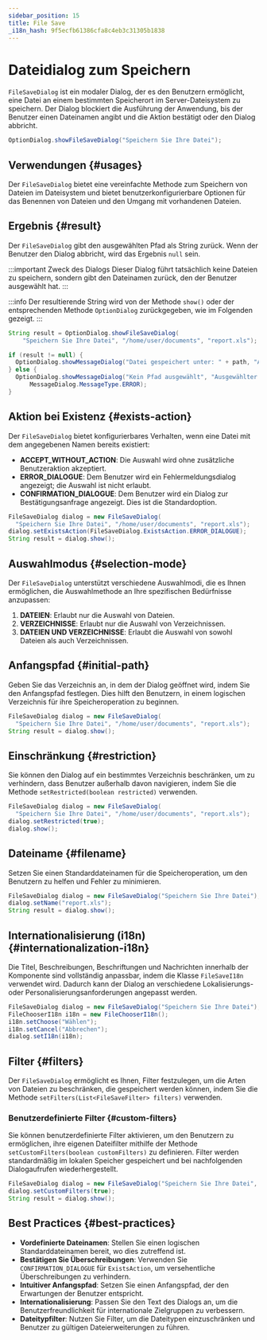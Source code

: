 ```yaml
---
sidebar_position: 15
title: File Save
_i18n_hash: 9f5ecfb61386cfa8c4eb3c31305b1838
---
```

# Dateidialog zum Speichern

<DocChip chip='shadow' />
<DocChip chip='since' label='24.21' />
<JavadocLink type="foundation" location="com/webforj/component/optiondialog/FileSaveDialog" top='true'/>

`FileSaveDialog` ist ein modaler Dialog, der es den Benutzern ermöglicht, eine Datei an einem bestimmten Speicherort im Server-Dateisystem zu speichern. Der Dialog blockiert die Ausführung der Anwendung, bis der Benutzer einen Dateinamen angibt und die Aktion bestätigt oder den Dialog abbricht.

```java
OptionDialog.showFileSaveDialog("Speichern Sie Ihre Datei");
```

## Verwendungen {#usages}

Der `FileSaveDialog` bietet eine vereinfachte Methode zum Speichern von Dateien im Dateisystem und bietet benutzerkonfigurierbare Optionen für das Benennen von Dateien und den Umgang mit vorhandenen Dateien.

<ComponentDemo 
path='/webforj/filesavedialogbasic?' 
javaE='https://raw.githubusercontent.com/webforj/webforj-documentation/refs/heads/main/src/main/java/com/webforj/samples/views/optiondialog/filesave/FileSaveDialogBasicView.java'
height = '800px'
/>

## Ergebnis {#result}

Der `FileSaveDialog` gibt den ausgewählten Pfad als String zurück. Wenn der Benutzer den Dialog abbricht, wird das Ergebnis `null` sein.

:::important Zweck des Dialogs
Dieser Dialog führt tatsächlich keine Dateien zu speichern, sondern gibt den Dateinamen zurück, den der Benutzer ausgewählt hat.
:::

:::info
Der resultierende String wird von der Methode `show()` oder der entsprechenden Methode `OptionDialog` zurückgegeben, wie im Folgenden gezeigt.
:::

```java showLineNumbers
String result = OptionDialog.showFileSaveDialog(
    "Speichern Sie Ihre Datei", "/home/user/documents", "report.xls");

if (result != null) {
  OptionDialog.showMessageDialog("Datei gespeichert unter: " + path, "Ausgewählter Pfad");
} else {
  OptionDialog.showMessageDialog("Kein Pfad ausgewählt", "Ausgewählter Pfad",
      MessageDialog.MessageType.ERROR);
}
```

## Aktion bei Existenz {#exists-action}

Der `FileSaveDialog` bietet konfigurierbares Verhalten, wenn eine Datei mit dem angegebenen Namen bereits existiert:

* **ACCEPT_WITHOUT_ACTION**: Die Auswahl wird ohne zusätzliche Benutzeraktion akzeptiert.
* **ERROR_DIALOGUE**: Dem Benutzer wird ein Fehlermeldungsdialog angezeigt; die Auswahl ist nicht erlaubt.
* **CONFIRMATION_DIALOGUE**: Dem Benutzer wird ein Dialog zur Bestätigungsanfrage angezeigt. Dies ist die Standardoption.

```java showLineNumbers
FileSaveDialog dialog = new FileSaveDialog(
  "Speichern Sie Ihre Datei", "/home/user/documents", "report.xls");
dialog.setExistsAction(FileSaveDialog.ExistsAction.ERROR_DIALOGUE);
String result = dialog.show();
```

## Auswahlmodus {#selection-mode}

Der `FileSaveDialog` unterstützt verschiedene Auswahlmodi, die es Ihnen ermöglichen, die Auswahlmethode an Ihre spezifischen Bedürfnisse anzupassen:

1. **DATEIEN**: Erlaubt nur die Auswahl von Dateien.
2. **VERZEICHNISSE**: Erlaubt nur die Auswahl von Verzeichnissen.
3. **DATEIEN UND VERZEICHNISSE**: Erlaubt die Auswahl von sowohl Dateien als auch Verzeichnissen.

## Anfangspfad {#initial-path}

Geben Sie das Verzeichnis an, in dem der Dialog geöffnet wird, indem Sie den Anfangspfad festlegen. Dies hilft den Benutzern, in einem logischen Verzeichnis für ihre Speicheroperation zu beginnen.

```java showLineNumbers
FileSaveDialog dialog = new FileSaveDialog(
  "Speichern Sie Ihre Datei", "/home/user/documents", "report.xls");
String result = dialog.show();
```

## Einschränkung {#restriction}

Sie können den Dialog auf ein bestimmtes Verzeichnis beschränken, um zu verhindern, dass Benutzer außerhalb davon navigieren, indem Sie die Methode `setRestricted(boolean restricted)` verwenden.

```java showLineNumbers
FileSaveDialog dialog = new FileSaveDialog(
  "Speichern Sie Ihre Datei", "/home/user/documents", "report.xls");
dialog.setRestricted(true);
dialog.show();
```

## Dateiname {#filename}

Setzen Sie einen Standarddateinamen für die Speicheroperation, um den Benutzern zu helfen und Fehler zu minimieren.

```java showLineNumbers
FileSaveDialog dialog = new FileSaveDialog("Speichern Sie Ihre Datei");
dialog.setName("report.xls");
String result = dialog.show();
```

## Internationalisierung (i18n) {#internationalization-i18n}

Die Titel, Beschreibungen, Beschriftungen und Nachrichten innerhalb der Komponente sind vollständig anpassbar, indem die Klasse `FileSaveI18n` verwendet wird. Dadurch kann der Dialog an verschiedene Lokalisierungs- oder Personalisierungsanforderungen angepasst werden.

```java showLineNumbers
FileSaveDialog dialog = new FileSaveDialog("Speichern Sie Ihre Datei");
FileChooserI18n i18n = new FileChooserI18n();
i18n.setChoose("Wählen");
i18n.setCancel("Abbrechen");
dialog.setI18n(i18n);
```

## Filter {#filters}

Der `FileSaveDialog` ermöglicht es Ihnen, Filter festzulegen, um die Arten von Dateien zu beschränken, die gespeichert werden können, indem Sie die Methode `setFilters(List<FileSaveFilter> filters)` verwenden.

<ComponentDemo 
path='/webforj/filesavedialogfilters?' 
javaE='https://raw.githubusercontent.com/webforj/webforj-documentation/refs/heads/main/src/main/java/com/webforj/samples/views/optiondialog/filesave/FileSaveDialogFiltersView.java'
height = '800px'
/>

### Benutzerdefinierte Filter {#custom-filters}

Sie können benutzerdefinierte Filter aktivieren, um den Benutzern zu ermöglichen, ihre eigenen Dateifilter mithilfe der Methode `setCustomFilters(boolean customFilters)` zu definieren. Filter werden standardmäßig im lokalen Speicher gespeichert und bei nachfolgenden Dialogaufrufen wiederhergestellt.

```java showLineNumbers
FileSaveDialog dialog = new FileSaveDialog("Speichern Sie Ihre Datei", "/home/user/documents");
dialog.setCustomFilters(true);
String result = dialog.show();
```

## Best Practices {#best-practices}

* **Vordefinierte Dateinamen**: Stellen Sie einen logischen Standarddateinamen bereit, wo dies zutreffend ist.
* **Bestätigen Sie Überschreibungen**: Verwenden Sie `CONFIRMATION_DIALOGUE` für `ExistsAction`, um versehentliche Überschreibungen zu verhindern.
* **Intuitiver Anfangspfad**: Setzen Sie einen Anfangspfad, der den Erwartungen der Benutzer entspricht.
* **Internationalisierung**: Passen Sie den Text des Dialogs an, um die Benutzerfreundlichkeit für internationale Zielgruppen zu verbessern.
* **Dateitypfilter**: Nutzen Sie Filter, um die Dateitypen einzuschränken und Benutzer zu gültigen Dateierweiterungen zu führen.
